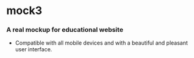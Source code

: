 # mock3
### A real mockup for educational website
- Compatible with all mobile devices and with a beautiful and pleasant user interface.
